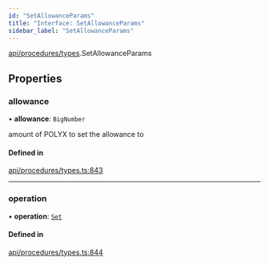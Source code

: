 ```yaml
---
id: "SetAllowanceParams"
title: "Interface: SetAllowanceParams"
sidebar_label: "SetAllowanceParams"
---
```


[api/procedures/types](../../../../../modules/API/Procedures/Types/Types.md).SetAllowanceParams

## Properties

### allowance

• **allowance**: `BigNumber`

amount of POLYX to set the allowance to

#### Defined in

[api/procedures/types.ts:843](https://github.com/PolymeshAssociation/polymesh-sdk/blob/07a4c5b0/src/api/procedures/types.ts#L843)

___

### operation

• **operation**: [`Set`](../../../../../enums/API/Procedures/Types/AllowanceOperation/AllowanceOperation.md#set)

#### Defined in

[api/procedures/types.ts:844](https://github.com/PolymeshAssociation/polymesh-sdk/blob/07a4c5b0/src/api/procedures/types.ts#L844)
